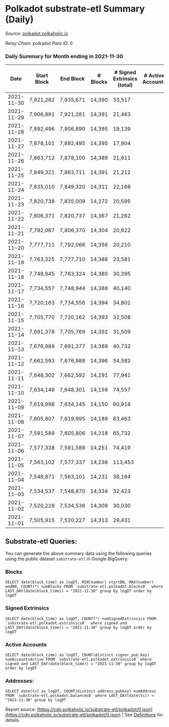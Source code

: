 # Polkadot substrate-etl Summary (Daily)

_Source_: [polkadot.polkaholic.io](https://polkadot.polkaholic.io)

*Relay Chain*: polkadot
*Para ID*: 0



### Daily Summary for Month ending in 2021-11-30


| Date | Start Block | End Block | # Blocks | # Signed Extrinsics (total) | # Active Accounts | # Passive | # New | # Addresses with Balances | # Events | # Transfers | # XCM Transfers In | # XCM Transfers Out |
| ---- | ----------- | --------- | -------- | --------------------------- | ----------------- | --------- | ----- | ------------------------- | -------- | ----------- | ------------------ | ------------------- |
| 2021-11-30 | 7,921,282 | 7,935,671 | 14,390  | 33,517 |  |  |  | 756,624 | 380,587 | 35,880 ($513,990,196.08) |   |   |
| 2021-11-29 | 7,906,891 | 7,921,281 | 14,391  | 21,463 |  |  |  |  | 277,890 | 21,580 ($580,423,497.83) |   |   |
| 2021-11-28 | 7,892,496 | 7,906,890 | 14,395  | 19,139 |  |  |  |  | 254,465 | 19,379 ($320,725,088.52) |   |   |
| 2021-11-27 | 7,878,101 | 7,892,495 | 14,395  | 17,904 |  |  |  |  | 238,862 | 17,954 ($223,525,503.56) |   |   |
| 2021-11-26 | 7,863,712 | 7,878,100 | 14,389  | 21,611 |  |  |  |  | 269,741 | 22,124 ($413,380,604.11) |   |   |
| 2021-11-25 | 7,849,321 | 7,863,711 | 14,391  | 21,212 |  |  |  |  | 268,263 | 20,369 ($742,570,180.13) |   |   |
| 2021-11-24 | 7,835,010 | 7,849,320 | 14,311  | 22,168 |  |  |  |  | 275,653 | 21,944 ($571,855,483.99) |   |   |
| 2021-11-23 | 7,820,738 | 7,835,009 | 14,272  | 20,595 |  |  |  |  | 260,944 | 20,037 ($292,099,344.95) |   |   |
| 2021-11-22 | 7,806,371 | 7,820,737 | 14,367  | 21,262 |  |  |  |  | 273,325 | 20,769 ($471,081,544.95) |   |   |
| 2021-11-21 | 7,792,067 | 7,806,370 | 14,304  | 20,822 |  |  |  |  | 267,133 | 19,749 ($206,586,536.85) |   |   |
| 2021-11-20 | 7,777,711 | 7,792,066 | 14,356  | 20,210 |  |  |  |  | 258,614 | 18,992 ($195,047,620.83) |   |   |
| 2021-11-19 | 7,763,325 | 7,777,710 | 14,386  | 23,581 |  |  |  |  | 286,110 | 22,622 ($671,667,051.39) |   |   |
| 2021-11-18 | 7,748,945 | 7,763,324 | 14,380  | 30,395 |  |  |  |  | 358,537 | 28,879 ($575,512,457.00) |   |   |
| 2021-11-17 | 7,734,557 | 7,748,944 | 14,388  | 40,140 |  |  |  |  | 468,642 | 40,994 ($599,868,167.44) |   |   |
| 2021-11-16 | 7,720,163 | 7,734,556 | 14,394  | 34,801 |  |  |  |  | 410,366 | 35,494 ($1,006,076,587.40) |   |   |
| 2021-11-15 | 7,705,770 | 7,720,162 | 14,393  | 32,508 |  |  |  |  | 397,417 | 31,366 ($1,056,502,934.98) |   |   |
| 2021-11-14 | 7,691,378 | 7,705,769 | 14,392  | 31,509 |  |  |  |  | 380,423 | 30,316 ($455,608,121.77) |   |   |
| 2021-11-13 | 7,676,989 | 7,691,377 | 14,389  | 40,732 |  |  |  |  | 475,866 | 40,331 ($2,285,235,766.27) |   |   |
| 2021-11-12 | 7,662,593 | 7,676,988 | 14,396  | 54,582 |  |  |  |  | 592,099 | 53,477 ($1,187,579,762.96) |   |   |
| 2021-11-11 | 7,648,302 | 7,662,592 | 14,291  | 77,941 |  |  |  |  | 798,206 | 77,888 ($4,798,006,655.59) |   |   |
| 2021-11-10 | 7,634,146 | 7,648,301 | 14,156  | 74,557 |  |  |  |  | 779,373 | 75,908 ($1,521,839,922.94) |   |   |
| 2021-11-09 | 7,619,996 | 7,634,145 | 14,150  | 60,918 |  |  |  |  | 644,717 | 61,701 ($1,217,931,213.70) |   |   |
| 2021-11-08 | 7,605,807 | 7,619,995 | 14,189  | 63,463 |  |  |  |  | 691,401 | 64,867 ($920,647,010.32) |   |   |
| 2021-11-07 | 7,591,589 | 7,605,806 | 14,218  | 65,732 |  |  |  |  | 712,418 | 66,472 ($631,647,994.75) |   |   |
| 2021-11-06 | 7,577,338 | 7,591,588 | 14,251  | 74,419 |  |  |  |  | 792,155 | 74,186 ($857,689,517.70) |   |   |
| 2021-11-05 | 7,563,102 | 7,577,337 | 14,236  | 113,453 |  |  |  |  | 1,176,132 | 113,005 ($1,436,390,531.01) |   |   |
| 2021-11-04 | 7,548,871 | 7,563,101 | 14,231  | 38,164 |  |  |  |  | 276,472 | 35,496 ($836,775,913.21) |   |   |
| 2021-11-03 | 7,534,537 | 7,548,870 | 14,334  | 32,423 |  |  |  |  | 230,433 | 31,840 ($655,104,875.80) |   |   |
| 2021-11-02 | 7,520,228 | 7,534,536 | 14,309  | 30,030 |  |  |  |  | 221,144 | 30,368 ($911,391,732.71) |   |   |
| 2021-11-01 | 7,505,915 | 7,520,227 | 14,313  | 29,431 |  |  |  |  | 218,541 | 28,999 ($770,323,045.71) |   |   |

## Substrate-etl Queries:
You can generate the above summary data using the following queries using the public dataset `substrate-etl` in Google BigQuery:


### Blocks
```
SELECT date(block_time) as logDT, MIN(number) startBN, MAX(number) endBN, COUNT(*) numBlocks FROM `substrate-etl.polkadot.blocks0`  where LAST_DAY(date(block_time)) = "2021-11-30" group by logDT order by logDT
```


### Signed Extrinsics
```
SELECT date(block_time) as logDT, COUNT(*) numSignedExtrinsics FROM `substrate-etl.polkadot.extrinsics0`  where signed and LAST_DAY(date(block_time)) = "2021-11-30" group by logDT order by logDT
```


### Active Accounts
```
SELECT date(block_time) as logDT, COUNT(distinct signer_pub_key) numAccountsActive FROM `substrate-etl.polkadot.extrinsics0` where signed and LAST_DAY(date(block_time)) = "2021-11-30" group by logDT order by logDT
```


### Addresses:
```
SELECT date(ts) as logDT, COUNT(distinct address_pubkey) numAddress FROM `substrate-etl.polkadot.balances0` where LAST_DAY(date(ts)) = "2021-11-30" group by logDT
```



Report source: [https://cdn.polkaholic.io/substrate-etl/polkadot/0.json](https://cdn.polkaholic.io/substrate-etl/polkadot/0.json) | See [Definitions](/DEFINITIONS.md) for details
